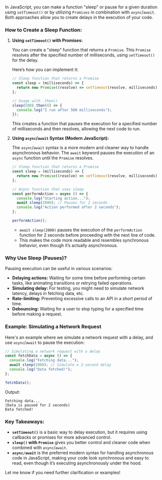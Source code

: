 In JavaScript, you can make a function "sleep" or pause for a given duration using `setTimeout()` or by utilizing `Promises` in combination with `async`/`await`. Both approaches allow you to create delays in the execution of your code.

### **How to Create a Sleep Function:**

1. **Using `setTimeout()` with Promises:**

   You can create a "sleep" function that returns a `Promise`. This `Promise` resolves after the specified number of milliseconds, using `setTimeout()` for the delay.

   Here’s how you can implement it:

   ```javascript
   // Sleep function that returns a Promise
   const sleep = (milliseconds) => {
     return new Promise((resolve) => setTimeout(resolve, milliseconds));
   };

   // Usage with .then()
   sleep(500).then(() => {
     console.log("I run after 500 milliseconds");
   });
   ```

   This creates a function that pauses the execution for a specified number of milliseconds and then resolves, allowing the next code to run.

2. **Using `async`/`await` Syntax (Modern JavaScript):**

   The `async`/`await` syntax is a more modern and cleaner way to handle asynchronous behavior. The `await` keyword pauses the execution of an `async` function until the `Promise` resolves.

   ```javascript
   // Sleep function that returns a Promise
   const sleep = (milliseconds) => {
     return new Promise((resolve) => setTimeout(resolve, milliseconds));
   };

   // Async function that uses sleep
   const performAction = async () => {
     console.log("Starting action...");
     await sleep(2000); // Pauses for 2 seconds
     console.log("Action performed after 2 seconds");
   };

   performAction();
   ```

   - `await sleep(2000)` pauses the execution of the `performAction` function for 2 seconds before proceeding with the next line of code.
   - This makes the code more readable and resembles synchronous behavior, even though it’s actually asynchronous.

### **Why Use Sleep (Pauses)?**

Pausing execution can be useful in various scenarios:
- **Delaying actions:** Waiting for some time before performing certain tasks, like animating transitions or retrying failed operations.
- **Simulating delay:** For testing, you might need to simulate network latency, delays in fetching data, etc.
- **Rate-limiting:** Preventing excessive calls to an API in a short period of time.
- **Debouncing:** Waiting for a user to stop typing for a specified time before making a request.

### **Example: Simulating a Network Request**

Here's an example where we simulate a network request with a delay, and use `async`/`await` to pause the execution:

```javascript
// Simulating a network request with a delay
const fetchData = async () => {
  console.log("Fetching data...");
  await sleep(2000); // Simulate a 2-second delay
  console.log("Data fetched!");
};

fetchData();
```

Output:
```
Fetching data...
(Data is paused for 2 seconds)
Data fetched!
```

### **Key Takeaways:**
- **`setTimeout()`** is a basic way to delay execution, but it requires using callbacks or promises for more advanced control.
- **`sleep()` with `Promise`** gives you better control and cleaner code when combined with `async`/`await`.
- **`async/await`** is the preferred modern syntax for handling asynchronous code in JavaScript, making your code look synchronous and easy to read, even though it’s executing asynchronously under the hood.

Let me know if you need further clarification or examples!